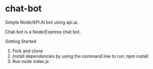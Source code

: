 # chat-bot
Simple Node/API.AI bot using api.ai. 

Chat-bot is a Node/Express chat bot. 

Getting Started

1. Fork and clone 
2. Install dependencies by using the command line to run: npm install
3. Run node index.js
